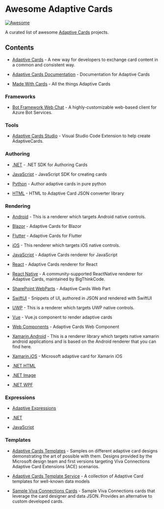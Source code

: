 # Awesome Adaptive Cards

[![Awesome](https://cdn.rawgit.com/sindresorhus/awesome/d7305f38d29fed78fa85652e3a63e154dd8e8829/media/badge.svg)](https://github.com/sindresorhus/awesome) 

A curated list of awesome [Adaptive Cards](https://adaptivecards.io) projects.

## Contents

- [Adaptive Cards](https://github.com/microsoft/AdaptiveCards) - A new way for developers to exchange card content in a common and consistent way.

- [Adaptive Cards Documentation](https://github.com/MicrosoftDocs/AdaptiveCards) - Documentation for Adaptive Cards

- [Made With Cards](https://github.com/MadeWithCards) - All the things Adaptive Cards

### Frameworks

- [Bot Framework Web Chat](https://github.com/microsoft/BotFramework-WebChat) - A highly-customizable web-based client for Azure Bot Services.

### Tools

- [Adaptive Cards Studio](https://github.com/MadeWithCards/AdaptiveCardsStudio) - Visual Studio Code Extension to help create AdaptiveCards.

### Authoring

- [.NET](https://docs.microsoft.com/en-us/adaptive-cards/sdk/authoring-cards/net) - .NET SDK for Authoring Cards

- [JavaScript](https://docs.microsoft.com/en-us/adaptive-cards/sdk/authoring-cards/javascript) - JavaScript SDK for creating cards

- [Python](https://github.com/CiscoSE/pyadaptivecards) - Author adaptive cards in pure python

- [HTML](https://github.com/rcasto/adaptive-html) - HTML to Adaptive Card JSON converter library

### Rendering

- [Android](https://docs.microsoft.com/en-us/adaptive-cards/sdk/rendering-cards/android/getting-started) - This is a renderer which targets Android native controls.

- [Blazor](https://github.com/mikoskinen/Blazor.AdaptiveCards) - Adaptive Cards for Blazor

- [Flutter](https://pub.dev/packages/flutter_adaptive_cards) - Adaptive Cards for Flutter

- [iOS](https://docs.microsoft.com/en-us/adaptive-cards/sdk/rendering-cards/ios/getting-started) - This renderer which targets iOS native controls.

- [JavaScript](https://docs.microsoft.com/en-us/adaptive-cards/sdk/rendering-cards/javascript/getting-started) - Adaptive Cards renderer for JavaScript

- [React](https://www.npmjs.com/package/adaptivecards-react) - Adaptive Cards renderer for React

- [React Native](https://docs.microsoft.com/en-us/adaptive-cards/sdk/rendering-cards/react-native/getting-started) - A community-supported ReactNative renderer for Adaptive Cards, maintained by BigThinkCode.

- [SharePoint WebParts](https://github.com/pnp/sp-dev-fx-webparts/tree/main/samples/react-adaptivecards) - Adaptive Cards Web Part

- [SwiftUI](https://github.com/gonzalezreal/AdaptiveCardUI) - Snippets of UI, authored in JSON and rendered with SwiftUI

- [UWP](https://docs.microsoft.com/en-us/adaptive-cards/sdk/rendering-cards/uwp/getting-started) - This is a renderer which targets UWP native controls.

- [Vue](https://github.com/DeeJayTC/adaptivecards-vue) - Vue.js component to render adaptive cards

- [Web Components](https://github.com/deejaytc/adaptivecards-wc) - Adaptive Cards Web Component

- [Xamarin.Android](https://docs.microsoft.com/en-us/adaptive-cards/sdk/rendering-cards/xamarin/android/getting-started) - This is a renderer library which targets native xamarin android applications and is based on the Android renderer that you can find here.

- [Xamarin.iOS](https://www.nuget.org/packages/AdaptiveCard.Xamarin.iOS/) - Microsoft adaptive card for Xamarin iOS

- [.NET HTML](https://docs.microsoft.com/en-us/adaptive-cards/sdk/rendering-cards/net-html/getting-started)

- [.NET Image](https://docs.microsoft.com/en-us/adaptive-cards/sdk/rendering-cards/net-image/getting-started) 

- [.NET WPF](https://docs.microsoft.com/en-us/adaptive-cards/sdk/rendering-cards/net-wpf/getting-started)

### Expressions 

- [Adaptive Expressions](https://docs.microsoft.com/en-us/azure/bot-service/bot-builder-concept-adaptive-expressions?view=azure-bot-service-4.0&tabs=arithmetic)

- [.NET](https://www.nuget.org/packages/AdaptiveExpressions/)

- [JavaScript](https://www.npmjs.com/package/adaptive-expressions)

### Templates

- [Adaptive Cards Templates](https://github.com/MadeWithCards/AdaptiveCards-Templates) - Samples on different adaptive card designs demonstrating the art of possible with them. Designs provided by the Microsoft design team and first versions targeting Viva Connections Adaptive Card Extensions (ACE) scenarios.

- [Adaptive Cards Template Service](https://github.com/microsoft/adaptivecards-templates) - A collection of Adaptive Card templates for well-known data models

- [Sample Viva Connections Cards](https://github.com/alexc-MSFT/viva-connections-cards) - Sample Viva Connections cards that leverage the card designer and data JSON. Provides an alternative to custom developed cards.
